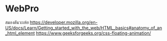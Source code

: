 # WebPro
สมองตันวะเห้ย
https://developer.mozilla.org/en-US/docs/Learn/Getting_started_with_the_web/HTML_basics#anatomy_of_an_html_element
https://www.geeksforgeeks.org/css-floating-animation/